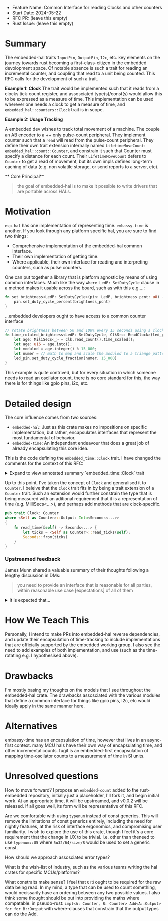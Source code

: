 - Feature Name: Common Interface for reading Clocks and other counters
- Start Date: 2024-05-22
- RFC PR: (leave this empty)
- Rust Issue: (leave this empty)

# Summary
[summary]: #summary

The embedded-hal traits `InputPin`, `OutputPin`, `I2c`, etc. key elements on the journey towards rust becoming
a first-class-citizen in the embedded devolopment space. Of notable absence is such a trait for reading an incremental counter,
and coupling that read to a unit being counted. This RFC calls for the development of such a trait. 

**Example 1: Clock**
The trait would be implemented such that it reads from a clocks tick-count register, and assosciated type(s)/const(s) would allow
this to be expressed as a measure of time. This implementation can be used wherever one needs a clock to get a measure of time, and
`embedded_hal::counters::Clock` trait is in scope.

**Example 2: Usage Tracking**

A embedded dev wishes to track total movement of a machine. The couple an AB encoder to a ++ only pulse-count peripheral. 
They implement counter such that a `read` will read from the pulse-count peripheral. They define their own trait extension internally
named `LifetimeMoveCount: embedded_hal::count::Counter`, and constrain it such that Counter must specify a distance for each count.
Their `LifetimeMoveCount` defers to `Counter` to get a read of movement, but its own impls defines long-term caching of data (e.g. 
non volatile storage, or send reports to a server, etc). 

** Core Principal**

> the goal of embedded-hal is to make it possible to write drivers that are portable across HALs.



# Motivation
[motivation]: #motivation

`esp-hal` has one implementation of representing time. `embassy-time` is another. If you look through any platform specific hal, 
you are sure to find two things:

- Comprehensive implementation of the embedded-hal common interface.
- Their own implementation of getting time.
- Where applicable, their own interface for reading and interpreting counters, such as pulse counters.

One can put together a library that is platform agnostic by means of using common interfaces. Much like the way
`where LedP: SetDutyCycle` clause in a method makes it usable across the board, such as with this e.g....:

```rust
fn set_brightness<LedP: SetDutyCycle>(pin: LedP, brightness_pcnt: u8) -> Encoder {
    pin.set_duty_cycle_percent(brightness_pcnt)
}
```

...embedded developers ought to have access to a common counter interface

```rust
// rotate brightness between 50 and 100% every 15 seconds using a clock-specific extension of a counting interface.
fn time_rotated_brightness<LedP: SetDutyCycle, ClkSrc: ReadClock>(led_pin: LedP, clk: ClkSrc) {
    let age: MiliSecs<_> = clk.read_count().time_scaled();
    let age: u16 = age.into();
    let modulod = age.integer() % 15_000;
    let numer = // math to map and scale the modulod to a triange pattern between 7_500 and 15_000
    led_pin.set_duty_cycle_fraction(numer, 15_000)
}
```

This example is quite contrived, but for every situation in which someone needs to read an oscilator count, there is no core
standard for this, the way there is for things like gpio pins, i2c, etc.

# Detailed design
[design]: #detailed-design

The core influence comes from two sources:

- `embedded-hal`: Just as this crate makes no impositions on specific implementation, but rather, encapsulates interfaces that
  represent the most fundamental of behavior.
- `embedded-time`: An independant endeavour that does a great job of already encapsulating this core idea.

This is the code defining the `embedded_time::Clock` trait. I have changed the comments for the context of this RFC:

<details>
<summary> Expand to view annotated summary `embedded_time::Clock` trait </summary>
```rust
// I would rename this to `TickCount`. A consistent oscilator is not necisarily a clock. It could be a PWM at 50% duty cycle,
// or an ab encoder tracking total distance moved, etc. The only assumption is that it is an incremental counter, and that
// each increment has a specific meaning (be it a meanure of time, distance, etc.).
pub trait Clock: Sized {

    // This `T` assosciated type is constrained to u32 or u64. I agree with constraining to an unsigned integer, but I am of the
    // opinion that it can be _any_ unsigned integer; It shall be the decision of the implementor to choose the type.
    // 
    // In addition, maybe integers-only as too limiting, as exotic types like `Wrapper(u32)` should be available. The guiding
    // principal here is "You are reading a thing that counts the number of occurances of an event." Unsigned integers make 
    // the most sense on what to reach for, but that should be a decision for the implementor.
    type T: TimeInt + Hash;

    // The original code runs its own fraction implementation. Strictly with respect to time, I feel using `fugit` is more
    // prudent.
    //
    // More broadly, I feel this should be an encapsulation of an interval. An interval could be a measure of time, a distance,
    // angle, and so on, depending on what is being counted.
    // 
    // I feel this should remain a compile-time defined statement. 
    const SCALING_FACTOR: Fraction;

    // With respect to assosciated types for errors, the question that defines the design choices made should be "What is best
    // for creating a standardised interface?"

    // I would rename this to `try_read`. I would also like to raise the idea of mirroring the standard `Read` pattern, where
    // it's not a return value that's used, but rather a passid in `&mut`. At its core, this interface should encapsulate
    // the reading of a count that increments, tightly coupled to an encapsulation of what is being counted. This implies:
    //  - it can read time: An implementation of this trait would define a duration-per-count
    //  - it can read absolute movement: each increment would correspond to a distance.
    //  - it is a _reader_: but is it different enough to `Read` implementors that it merits different patterns?
    //  - it reads _generic_ units: the notion of `now` and `time` are implementation dependant
    fn try_now(&self) -> Result<Instant<Self>, Error>;

    // Not exactly sure about how to read into this, or what should be done. Will update this part of RFC in response to
    // questions, feedback, and any further insight I gather. My thinking is anything that respembles construction or 
    // initialisation is out, much the same as any other trait in embedded-hal.
    fn new_timer<Dur: Duration>(
        &self,
        duration: Dur,
    ) -> Timer<param::OneShot, param::Armed, Self, Dur>
    where
        Dur: FixedPoint,
    {
        Timer::<param::None, param::None, Self, Dur>::new(&self, duration)
    }
}
```
</details>

<details>
<summary>Expand to view pseudo-rust illustrative concept </summary>
```rust
/// Base encapsulation for reading a clock perihpreal. Intended typical use-case is 
/// a HAL implementation adds this trait to a HAL type, and uses this interface to 
/// read a clock/timer register. Through implementation of this trait, this object 
/// will carry with it the means to read a clocks tick counter, and communicate the 
/// total duration this represents.
pub trait TimeCount: Sized {
    /// Typically u32 or u64 (or held within a type-wrapper) that corresponds with the 
    /// data type held within the peripheral register being read. 
    type RawData;

    /// The length of time that each clock-tick measures. Setting up a clock with a 80MHz, 
    /// a HAL might opt to set this as `fugit::TimerDuration<Self::RawData, 1, 80_000_000>`.
    ///
    /// Another option might something that expresses the measure as a frequency, in which
    /// case, something that encapsulates "eighty million" (as opposed to "one eighty 
    /// millionth").
    ///
    /// META: This might merit being a const instead.
    /// META: Should it also be documented about the Mul constraint?
    type TickMeasure: Duration + Mul<Self::RawData, Output = Self::TimeMeasure> + Default;

    /// A combinasion of raw count and measure. 80k ticks with 80MHz => 1 second.
    type TimeMeasure: Duration;


    /// Intended as an interface to a raw-register read.
    fn try_now_raw(&self) -> Result<Self::RawData, crate::clock::Error>;

    /// Interprates the tick-count of `try_now_raw`, and scales based on `TickMeasure` 
    fn try_now(&self) -> Result<Self::TimeMeasure, crate::clock::Error> {
        Self::TickMeasure::default() * self.try_now_raw()?
    }
}

/// There are many scenarios where a time-based tick-counter needs to handle the case
/// where the counter overflows. This trait is intended to provide a HAL with the means
/// of providing a `TimeCount` implementor with specialised interupt-based overflow
/// tracking. 
pub trait TimeWrap: TimeCount {
    /// A HAL implementation might register the provided method to handle an overflow
    /// interupt and increment a field that tracks overflow.
    ///
    /// META: I honestly don't know the best way to do this. This might prove to be
    ///       a key technical challenge
    fn register_wrap_interupt(self, ???);
}
```
</details>



Up to this point, I've taken the concept of `Clock` and generalised it to `Counter`. I beleive that the `Clock` trait fits
in by being a trait extension of a `Counter` trait. Such an extension would further constrain the type that is being measured
with an aditional requirement that it is a representation of time (e.g. MilliSecs<...>), and perhaps add methods that are
clock-specific.

```rust
pub trait Clock: Counter
where <Self as Counter>::Output: Into<Seconds<...>>
{
    fn read_time(&self) -> Seconds<...> {
        let ticks = <Self as Counter>::read_ticks(self);
        Seconds::from(ticks)
    }
}
```

### Upstreamed feedback

James Munn shared a valuable summary of their thoughts following a lengthy discussion in DMs:

> you need to provide an interface that is reasonable for all parties, within reasonable use case [expectations] of all of them

<details>
<summary>It is expected that...</summary>
- ..a timer/counter will need to be shared - there are relatively few of them on many chips
- ..users will want high precision in some cases, 1k-1M are very reasonable number
- ..some timers have a limited range - 16/24/32 bit are common, but many chips only have 16/24
- ..programs will be expected for months to years at a time
- ..some users want to use the lowest possible power design they can
- ..not all chips have atomics, and may need to use critical sections
- ..users may have other interrupts, some of which may have higher priority than your timer/counter interrupt
- ..users may want to use a global timer inside of other interrupts
</details>


# How We Teach This
[how-we-teach-this]: #how-we-teach-this

Personally, I intend to make PRs into embedded-hal reverse dependencies, and update their encapsulation of time-tracking
to include implementations that are officially supported by the embedded working group. I also see the need to add examples
of both implementation, and use (such as the time-rotating e.g. I hypothesised above).

# Drawbacks
[drawbacks]: #drawbacks

I'm mostly basing my thoughts on the models that I see throughout the embedded-hal crate. The drawbacks assosciated with the
various modules that define a common interface for things like gpio pins, I2c, etc would ideally apply in the same manner here.

# Alternatives
[alternatives]: #alternatives

embassy-time has an encapsulation of time, however that lives in an async-first context.
many MCU hals have their own way of encapsulating time, and other incremental counts.
fugit is an embedded-first encapsulation of mapping time-oscilator counts to a measurement of time in SI units.


# Unresolved questions
[unresolved]: #unresolved-questions

How to move forward? I propose an `embedded-count` added to the rust-embedded repository, initially just a placeholder,
I'll fork it, and begin initial work. At an appropriate time, it will be upstreamed, and v0.0.2 will be released. If all goes
well, its form will be representative of this RFC.

Are we comfortable with using `typenum` instead of const generics. This will remove the limitations of const generics
entirely, including the need for nightly features, at the risk of interface ergonomics, and compromising user familiarity.
I wish to explore the use of this crate, though I feel it's a core requirement that the change in UX to be trivial. I.e. other
than theneed to use `typenum::U5` where `5u32/64/size/8` would be used to set a generic const.

How should we approach assosciated error types?

What is the wish-list of industry, such as the various teams writing the hal crates for specific MCUs/platforms?

What constraits make sense? I feel that `Ord` ought to be required for the raw data being read. In my mind, a type that can
be used to count something, would necissarily have an ordering between any two possible values. I also think some thought should
be put into providing the maths where compatable. in pseudo-rust: `impl<A: Counter, B: Counter> Add<A::Output> for for B::Output`
with where-clauses that constrain that the output types can do the Add.


